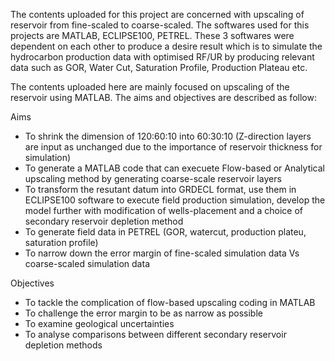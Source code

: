 The contents uploaded for this project are concerned with upscaling of reservoir from fine-scaled to coarse-scaled. The softwares used for this projects are MATLAB, ECLIPSE100, PETREL.
These 3 softwares were dependent on each other to produce a desire result which is to simulate the hydrocarbon production data with optimised RF/UR by producing relevant data such as GOR, Water Cut,
Saturation Profile, Production Plateau etc.

The contents uploaded here are mainly focused on upscaling of the reservoir using MATLAB. The aims and objectives are described as follow:

Aims 
* To shrink the dimension of 120:60:10 into 60:30:10 (Z-direction layers are input as unchanged due to the importance of reservoir thickness for simulation)
* To generate a MATLAB code that can execuete Flow-based or Analytical upscaling method by generating coarse-scale reservoir layers
* To transform the resutant datum into GRDECL format, use them in ECLIPSE100 software to execute field production simulation, develop the model further with
  modification of wells-placement and a choice of secondary reservoir depletion method
* To generate field data in PETREL (GOR, watercut, production plateu, saturation profile)
* To narrow down the error margin of fine-scaled simulation data Vs coarse-scaled simulation data

Objectives
* To tackle the complication of flow-based upscaling coding in MATLAB
* To challenge the error margin to be as narrow as possible
* To examine geological uncertainties
* To analyse comparisons between different secondary reservoir depletion methods  
